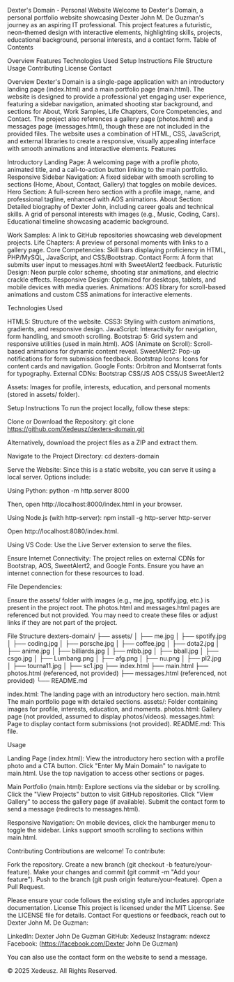 Dexter's Domain - Personal Website
Welcome to Dexter's Domain, a personal portfolio website showcasing Dexter John M. De Guzman's journey as an aspiring IT professional. This project features a futuristic, neon-themed design with interactive elements, highlighting skills, projects, educational background, personal interests, and a contact form.
Table of Contents

Overview
Features
Technologies Used
Setup Instructions
File Structure
Usage
Contributing
License
Contact

Overview
Dexter's Domain is a single-page application with an introductory landing page (index.html) and a main portfolio page (main.html). The website is designed to provide a professional yet engaging user experience, featuring a sidebar navigation, animated shooting star background, and sections for About, Work Samples, Life Chapters, Core Competencies, and Contact. The project also references a gallery page (photos.html) and a messages page (messages.html), though these are not included in the provided files.
The website uses a combination of HTML, CSS, JavaScript, and external libraries to create a responsive, visually appealing interface with smooth animations and interactive elements.
Features

Introductory Landing Page: A welcoming page with a profile photo, animated title, and a call-to-action button linking to the main portfolio.
Responsive Sidebar Navigation: A fixed sidebar with smooth scrolling to sections (Home, About, Contact, Gallery) that toggles on mobile devices.
Hero Section: A full-screen hero section with a profile image, name, and professional tagline, enhanced with AOS animations.
About Section:
Detailed biography of Dexter John, including career goals and technical skills.
A grid of personal interests with images (e.g., Music, Coding, Cars).
Educational timeline showcasing academic background.


Work Samples: A link to GitHub repositories showcasing web development projects.
Life Chapters: A preview of personal moments with links to a gallery page.
Core Competencies: Skill bars displaying proficiency in HTML, PHP/MySQL, JavaScript, and CSS/Bootstrap.
Contact Form: A form that submits user input to messages.html with SweetAlert2 feedback.
Futuristic Design: Neon purple color scheme, shooting star animations, and electric crackle effects.
Responsive Design: Optimized for desktops, tablets, and mobile devices with media queries.
Animations: AOS library for scroll-based animations and custom CSS animations for interactive elements.

Technologies Used

HTML5: Structure of the website.
CSS3: Styling with custom animations, gradients, and responsive design.
JavaScript: Interactivity for navigation, form handling, and smooth scrolling.
Bootstrap 5: Grid system and responsive utilities (used in main.html).
AOS (Animate on Scroll): Scroll-based animations for dynamic content reveal.
SweetAlert2: Pop-up notifications for form submission feedback.
Bootstrap Icons: Icons for content cards and navigation.
Google Fonts: Orbitron and Montserrat fonts for typography.
External CDNs:
Bootstrap CSS/JS
AOS CSS/JS
SweetAlert2


Assets: Images for profile, interests, education, and personal moments (stored in assets/ folder).

Setup Instructions
To run the project locally, follow these steps:

Clone or Download the Repository:
git clone https://github.com/Xedeusz/dexters-domain.git

Alternatively, download the project files as a ZIP and extract them.

Navigate to the Project Directory:
cd dexters-domain


Serve the Website: Since this is a static website, you can serve it using a local server. Options include:

Using Python:
python -m http.server 8000

Then, open http://localhost:8000/index.html in your browser.

Using Node.js (with http-server):
npm install -g http-server
http-server

Open http://localhost:8080/index.html.

Using VS Code: Use the Live Server extension to serve the files.



Ensure Internet Connectivity: The project relies on external CDNs for Bootstrap, AOS, SweetAlert2, and Google Fonts. Ensure you have an internet connection for these resources to load.

File Dependencies:

Ensure the assets/ folder with images (e.g., me.jpg, spotify.jpg, etc.) is present in the project root.
The photos.html and messages.html pages are referenced but not provided. You may need to create these files or adjust links if they are not part of the project.



File Structure
dexters-domain/
├── assets/
│   ├── me.jpg
│   ├── spotify.jpg
│   ├── coding.jpg
│   ├── porsche.jpg
│   ├── coffee.jpg
│   ├── dota2.jpg
│   ├── anime.jpg
│   ├── billiards.jpg
│   ├── mlbb.jpg
│   ├── bball.jpg
│   ├── csgo.jpg
│   ├── Lumbang.png
│   ├── afg.png
│   ├── nu.png
│   ├── pl2.jpg
│   ├── tourna11.jpg
│   ├── sc1.jpg
├── index.html
├── main.html
├── photos.html (referenced, not provided)
├── messages.html (referenced, not provided)
└── README.md


index.html: The landing page with an introductory hero section.
main.html: The main portfolio page with detailed sections.
assets/: Folder containing images for profile, interests, education, and moments.
photos.html: Gallery page (not provided, assumed to display photos/videos).
messages.html: Page to display contact form submissions (not provided).
README.md: This file.

Usage

Landing Page (index.html):
View the introductory hero section with a profile photo and a CTA button.
Click "Enter My Main Domain" to navigate to main.html.
Use the top navigation to access other sections or pages.


Main Portfolio (main.html):
Explore sections via the sidebar or by scrolling.
Click the "View Projects" button to visit GitHub repositories.
Click "View Gallery" to access the gallery page (if available).
Submit the contact form to send a message (redirects to messages.html).


Responsive Navigation:
On mobile devices, click the hamburger menu to toggle the sidebar.
Links support smooth scrolling to sections within main.html.



Contributing
Contributions are welcome! To contribute:

Fork the repository.
Create a new branch (git checkout -b feature/your-feature).
Make your changes and commit (git commit -m "Add your feature").
Push to the branch (git push origin feature/your-feature).
Open a Pull Request.

Please ensure your code follows the existing style and includes appropriate documentation.
License
This project is licensed under the MIT License. See the LICENSE file for details.
Contact
For questions or feedback, reach out to Dexter John M. De Guzman:

LinkedIn: Dexter John De Guzman
GitHub: Xedeusz
Instagram: ndexcz
Facebook: (https://facebook.com/Dexter John De Guzman)

You can also use the contact form on the website to send a message.

© 2025 Xedeusz. All Rights Reserved.

